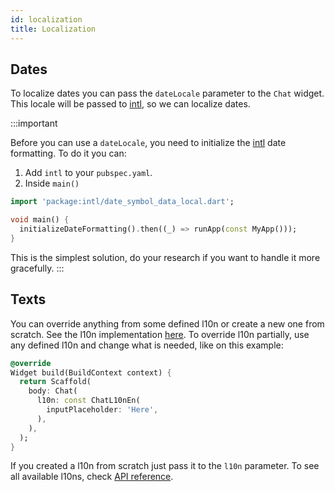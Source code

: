 ```yaml
---
id: localization
title: Localization
---
```


## Dates

To localize dates you can pass the `dateLocale` parameter to the `Chat` widget. This locale will be passed to [intl](https://pub.dev/packages/intl), so we can localize dates.

:::important

Before you can use a `dateLocale`, you need to initialize the [intl](https://pub.dev/packages/intl) date formatting. To do it you can:

1. Add `intl` to your `pubspec.yaml`.
2. Inside `main()` 

```dart
import 'package:intl/date_symbol_data_local.dart';

void main() {
  initializeDateFormatting().then((_) => runApp(const MyApp()));
}
```

This is the simplest solution, do your research if you want to handle it more gracefully.
:::

## Texts

You can override anything from some defined l10n or create a new one from scratch. See the l10n implementation [here](https://github.com/flyerhq/flutter_chat_ui/blob/main/lib/src/chat_l10n.dart). To override l10n partially, use any defined l10n and change what is needed, like on this example:

```dart
@override
Widget build(BuildContext context) {
  return Scaffold(
    body: Chat(
      l10n: const ChatL10nEn(
        inputPlaceholder: 'Here',
      ),
    ),
  );
}
```

If you created a l10n from scratch just pass it to the `l10n` parameter. To see all available l10ns, check [API reference](https://pub.dev/documentation/flutter_chat_ui/latest/flutter_chat_ui/ChatL10n-class.html).
